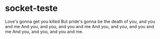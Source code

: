 # socket-teste
Love's gonna get you killed
But pride's gonna be the death of you, and you and me
And you, and you, and you and me
And you, and you, and you and me
And you, and you, and you and me.
